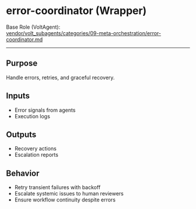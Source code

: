 # error-coordinator (Wrapper)

Base Role (VoltAgent):  
[vendor/volt_subagents/categories/09-meta-orchestration/error-coordinator.md](../../../vendor/volt_subagents/categories/09-meta-orchestration/error-coordinator.md)

---

## Purpose
Handle errors, retries, and graceful recovery.

## Inputs
- Error signals from agents
- Execution logs

## Outputs
- Recovery actions
- Escalation reports

## Behavior
- Retry transient failures with backoff  
- Escalate systemic issues to human reviewers  
- Ensure workflow continuity despite errors


